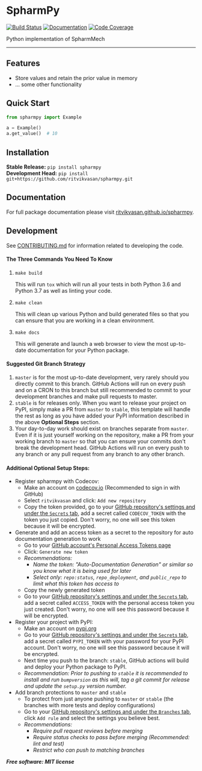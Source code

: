 # SpharmPy

[![Build Status](https://github.com/ritvikvasan/spharmpy/workflows/Build%20Master/badge.svg)](https://github.com/ritvikvasan/spharmpy/actions)
[![Documentation](https://github.com/ritvikvasan/spharmpy/workflows/Documentation/badge.svg)](https://ritvikvasan.github.io/spharmpy)
[![Code Coverage](https://codecov.io/gh/ritvikvasan/spharmpy/branch/master/graph/badge.svg)](https://codecov.io/gh/ritvikvasan/spharmpy)

Python implementation of SpharmMech

---

## Features
* Store values and retain the prior value in memory
* ... some other functionality

## Quick Start
```python
from spharmpy import Example

a = Example()
a.get_value()  # 10
```

## Installation
**Stable Release:** `pip install spharmpy`<br>
**Development Head:** `pip install git+https://github.com/ritvikvasan/spharmpy.git`

## Documentation
For full package documentation please visit [ritvikvasan.github.io/spharmpy](https://ritvikvasan.github.io/spharmpy).

## Development
See [CONTRIBUTING.md](CONTRIBUTING.md) for information related to developing the code.

#### The Three Commands You Need To Know
1. `make build`

    This will run `tox` which will run all your tests in both Python 3.6 and Python 3.7 as well as linting your code.

2. `make clean`

    This will clean up various Python and build generated files so that you can ensure that you are working in a clean
    environment.

3. `make docs`

    This will generate and launch a web browser to view the most up-to-date documentation for your Python package.

#### Suggested Git Branch Strategy
1. `master` is for the most up-to-date development, very rarely should you directly commit to this branch. GitHub
Actions will run on every push and on a CRON to this branch but still recommended to commit to your development
branches and make pull requests to master.
2. `stable` is for releases only. When you want to release your project on PyPI, simply make a PR from `master` to
`stable`, this template will handle the rest as long as you have added your PyPI information described in the above
**Optional Steps** section.
3. Your day-to-day work should exist on branches separate from `master`. Even if it is just yourself working on the
repository, make a PR from your working branch to `master` so that you can ensure your commits don't break the
development head. GitHub Actions will run on every push to any branch or any pull request from any branch to any other
branch.

#### Additional Optional Setup Steps:
* Register spharmpy with Codecov:
  * Make an account on [codecov.io](https://codecov.io) (Recommended to sign in with GitHub)
  * Select `ritvikvasan` and click: `Add new repository`
  * Copy the token provided, go to your [GitHub repository's settings and under the `Secrets` tab](https://github.com/ritvikvasan/spharmpy/settings/secrets),
  add a secret called `CODECOV_TOKEN` with the token you just copied.
  Don't worry, no one will see this token because it will be encrypted.
* Generate and add an access token as a secret to the repository for auto documentation generation to work
  * Go to your [GitHub account's Personal Access Tokens page](https://github.com/settings/tokens)
  * Click: `Generate new token`
  * _Recommendations:_
    * _Name the token: "Auto-Documentation Generation" or similar so you know what it is being used for later_
    * _Select only: `repo:status`, `repo_deployment`, and `public_repo` to limit what this token has access to_
  * Copy the newly generated token
  * Go to your [GitHub repository's settings and under the `Secrets` tab](https://github.com/ritvikvasan/spharmpy/settings/secrets),
  add a secret called `ACCESS_TOKEN` with the personal access token you just created.
  Don't worry, no one will see this password because it will be encrypted.
* Register your project with PyPI:
  * Make an account on [pypi.org](https://pypi.org)
  * Go to your [GitHub repository's settings and under the `Secrets` tab](https://github.com/ritvikvasan/spharmpy/settings/secrets),
  add a secret called `PYPI_TOKEN` with your password for your PyPI account.
  Don't worry, no one will see this password because it will be encrypted.
  * Next time you push to the branch: `stable`, GitHub actions will build and deploy your Python package to PyPI.
  * _Recommendation: Prior to pushing to `stable` it is recommended to install and run `bumpversion` as this will,
  tag a git commit for release and update the `setup.py` version number._
* Add branch protections to `master` and `stable`
    * To protect from just anyone pushing to `master` or `stable` (the branches with more tests and deploy
    configurations)
    * Go to your [GitHub repository's settings and under the `Branches` tab](https://github.com/ritvikvasan/spharmpy/settings/branches), click `Add rule` and select the
    settings you believe best.
    * _Recommendations:_
      * _Require pull request reviews before merging_
      * _Require status checks to pass before merging (Recommended: lint and test)_
      * _Restrict who can push to matching branches_


***Free software: MIT license***

